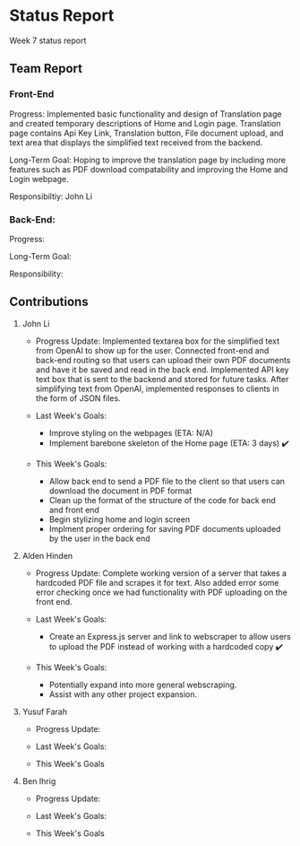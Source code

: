 # Status Report
Week 7 status report

## Team Report
### Front-End
Progress: Implemented basic functionality and design of Translation page and created temporary descriptions of Home and Login page. Translation page contains Api Key Link, Translation button, File document upload, and text area that displays the simplified text received from the backend.

Long-Term Goal: Hoping to improve the translation page by including more features such as PDF download compatability and improving the Home and Login webpage.

Responsibiltiy: John Li

### Back-End:
Progress: 

Long-Term Goal: 

Responsibility: 

## Contributions
1. John Li
    - Progress Update: Implemented textarea box for the simplified text from OpenAI to show up for the user. Connected front-end and back-end routing so that users can upload their own PDF documents and have it be saved and read in the back end. Implemented API key text box that is sent to the backend and stored for future tasks. After simplifying text from OpenAI, implemented responses to clients in the form of JSON files.

    - Last Week's Goals:
        - Improve styling on the webpages (ETA: N/A)
        - Implement barebone skeleton of the Home page (ETA: 3 days) ✔️


    - This Week's Goals:
        - Allow back end to send a PDF file to the client so that users can download the document in PDF format
        - Clean up the format of the structure of the code for back end and front end
        - Begin stylizing home and login screen
        - Implment proper ordering for saving PDF documents uploaded by the user in the back end


2. Alden Hinden
    - Progress Update: Complete working version of a server that takes a hardcoded PDF file and scrapes it for text. Also added error some error checking once we had functionality with PDF uploading on the front end. 

    - Last Week's Goals:
        - Create an Express.js server and link to webscraper to allow users to upload the PDF instead of working with a hardcoded copy ✔️

    - This Week's Goals: 
        - Potentially expand into more general webscraping. 
        - Assist with any other project expansion. 

3. Yusuf Farah
    - Progress Update: 

    - Last Week's Goals:

    - This Week's Goals



4. Ben Ihrig
    - Progress Update: 

    - Last Week's Goals:

    - This Week's Goals
